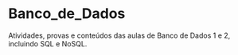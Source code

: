 # Banco_de_Dados
Atividades, provas e conteúdos das aulas de Banco de Dados 1 e 2, incluindo SQL e NoSQL.
